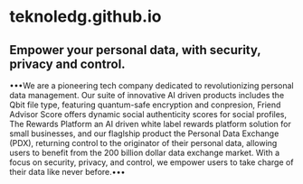# teknoledg.github.io
## Empower your personal data, with security, privacy and control.

•••We are a pioneering tech company dedicated to revolutionizing personal data management. Our suite of innovative AI driven products includes the Qbit file type, featuring quantum-safe encryption and conpresion, Friend Advisor Score offers dynamic social authenticity scores for social profiles, The Rewards Platform an AI driven white label rewards platform solution for small businesses, and our flaglship product the Personal Data Exchange (PDX), returning control to the originator of their personal data, allowing users to benefit from the 200 billion dollar data exchange market. With a focus on security, privacy, and control, we empower users to take charge of their data like never before.•••


